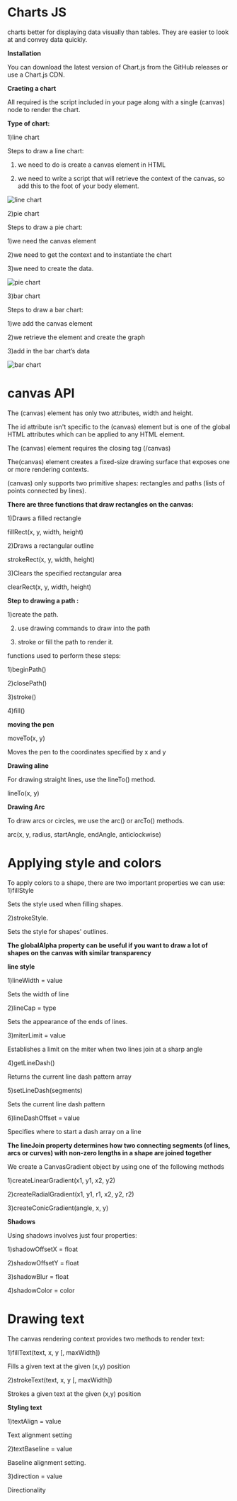 # Charts JS

charts better for displaying data visually than tables.
They are easier to look at and convey data quickly.

**Installation**

You can download the latest version of Chart.js from the GitHub releases or use a Chart.js CDN.

**Craeting a chart**

All  required is the script included in your page along with a single (canvas) node to render the chart.

**Type of chart:**

1)line chart

Steps to draw a line chart:

1) we need to do is create a canvas element in HTML

2) we need to write a script that will retrieve the context of the canvas, so add this to the foot of your body element.

![line chart](https://apexcharts.com/wp-content/uploads/2018/01/line-chart-zoomable-timeseries.svg)

2)pie chart

Steps to draw a pie chart:

1)we need the canvas element

2)we need to get the context and to instantiate the chart

3)we need to create the data. 

![pie chart](https://apexcharts.com/wp-content/uploads/2018/05/simple-donut-chart.svg)


3)bar chart

   Steps to draw a bar chart:

1)we add the canvas element

2)we retrieve the element and create the graph

3)add in the bar chart’s data

![bar chart](https://www.createwithdata.com/images/getting-started-with-chartjs/barchart-horizontal.png)

# canvas API

The (canvas) element has only two attributes, width and height.

The id attribute isn't specific to the (canvas) element but is one of the global HTML attributes which can be applied to any HTML element.

The (canvas) element requires the closing tag (/canvas)


The(canvas) element creates a fixed-size drawing surface that exposes one or more rendering contexts.

(canvas) only supports two primitive shapes: rectangles and paths (lists of points connected by lines).

**There are three functions that draw rectangles on the canvas:**

1)Draws a filled rectangle

fillRect(x, y, width, height)

2)Draws a rectangular outline

strokeRect(x, y, width, height)

3)Clears the specified rectangular area

clearRect(x, y, width, height)

**Step to drawing a path :**

1)create the path.

2) use drawing commands to draw into the path

3) stroke or fill the path to render it.

 functions used to perform these steps:

 1)beginPath()

 2)closePath()

 3)stroke()

 4)fill()

 **moving the pen**

 moveTo(x, y)

Moves the pen to the coordinates specified by x and y

**Drawing aline**

For drawing straight lines, use the lineTo() method.

lineTo(x, y)

**Drawing Arc**

To draw arcs or circles, we use the arc() or arcTo() methods.

arc(x, y, radius, startAngle, endAngle, anticlockwise)

# Applying style and colors

To apply colors to a shape, there are two important properties we can use: 
1)fillStyle 

Sets the style used when filling shapes.

2)strokeStyle.

Sets the style for shapes' outlines.

**The globalAlpha property can be useful if you want to draw a lot of shapes on the canvas with similar transparency**

**line style**

1)lineWidth = value

Sets the width of line

2)lineCap = type

Sets the appearance of the ends of lines.

3)miterLimit = value

Establishes a limit on the miter when two lines join at a sharp angle

4)getLineDash()

Returns the current line dash pattern array

5)setLineDash(segments)

Sets the current line dash pattern

6)lineDashOffset = value

Specifies where to start a dash array on a line

**The lineJoin property determines how two connecting segments (of lines, arcs or curves) with non-zero lengths in a shape are joined together**

We create a CanvasGradient object by using one of the following methods

1)createLinearGradient(x1, y1, x2, y2)

2)createRadialGradient(x1, y1, r1, x2, y2, r2)

3)createConicGradient(angle, x, y)

**Shadows**

Using shadows involves just four properties:

1)shadowOffsetX = float

2)shadowOffsetY = float

3)shadowBlur = float


4)shadowColor = color

# Drawing text

The canvas rendering context provides two methods to render text:

1)fillText(text, x, y [, maxWidth])

Fills a given text at the given (x,y) position

2)strokeText(text, x, y [, maxWidth])

Strokes a given text at the given (x,y) position

**Styling text**

1)textAlign = value

Text alignment setting

2)textBaseline = value

Baseline alignment setting.

3)direction = value

Directionality
